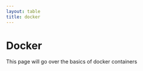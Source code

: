```yaml
---
layout: table
title: docker
---
```

# Docker
This page will go over the basics of docker containers
